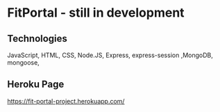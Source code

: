 # FitPortal - still in development

## Technologies

JavaScript, HTML, CSS, Node.JS, Express, express-session ,MongoDB, mongoose, 


## Heroku Page

https://fit-portal-project.herokuapp.com/
